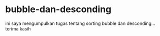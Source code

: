 # bubble-dan-desconding
ini saya mengumpulkan tugas tentang sorting bubble dan desconding... terima kasih
